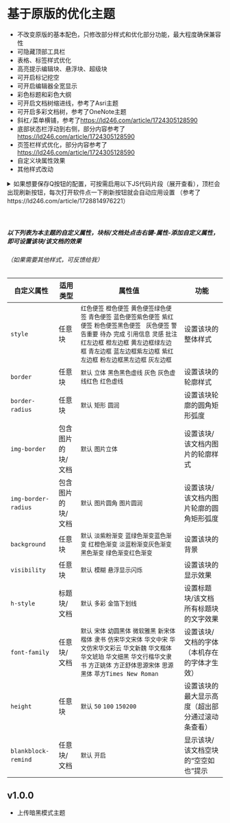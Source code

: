 # 基于原版的优化主题

* 不改变原版的基本配色，只修改部分样式和优化部分功能，最大程度确保兼容性
* 可隐藏顶部工具栏
* 表格、标签样式优化
* 高亮提示编辑块、悬浮块、超级块
* 可开启标记挖空
* 可开启编辑器全宽显示
* 彩色标题和彩色大纲
* 可开启文档树缩进线，参考了Asri主题
* 可开启多彩文档树，参考了OneNote主题
* 斜杠`/`菜单横铺，参考了<https://ld246.com/article/1724305128590>
* 底部状态栏浮动到右侧，部分内容参考了<https://ld246.com/article/1724305128590>
* 页签栏样式优化，部分内容参考了<https://ld246.com/article/1724305128590>
* 自定义块属性效果
* 其他样式改动

<details>
  <summary>如果想要保存Q按钮的配置，可按需启用以下JS代码片段（展开查看），顶栏会出现刷新按钮，每次打开软件点一下刷新按钮就会自动应用设置
  （参考了https://ld246.com/article/1728814976221）</summary>
  <pre><blockcode> 
  (function() {
    function addBtnRefresh() {
      let settingBtn = document.createElement("div");
      settingBtn.id = "refreshBtn";
      settingBtn.classList = "ariaLabel toolbar__item";
      settingBtn.ariaLabel = "刷新页面";
      settingBtn.innerHTML = `&ltsvg>&ltuse xlink:href="#iconRefresh">&lt/use>&lt/svg>`;
      settingBtn.addEventListener(
      "click",
      function (e) {
        location.reload();
      }
      );
    return settingBtn;
  }
  var vip = document.getElementById("toolbarVIP");
  vip.parentNode.insertBefore(addBtnRefresh(),vip);
  })();
  // 默认开启标记挖空
  isChecked1 = true;
  enableMarkStyles();
  // 默认开启文档树缩进线
  isChecked2 = true;
  enableIndentStyle();
  // 默认开启隐藏顶栏
  isChecked3 = true;
  enabletoolbarhidden();
  // 默认开启鼠标所在块高亮提示
  isChecked4 = true;
  enablehoverblockremind();
  //默认开启鼠标所在超级块高亮提示
  isChecked5 = true;
  enablesbremind();
  //默认开启编辑器全宽显示
  isChecked6 = true;
  enablefullwidth();
  //默认开启多彩文档树
  isChecked7 = true;
  enablecolorfulfiletree();
<details>
  <summary>举个例子，如果只想实现默认开启标记挖空，则启用以下代码（展开查看）</summary>
  <pre><blockcode> 
  (function() {
    function addBtnRefresh() {
      let settingBtn = document.createElement("div");
      settingBtn.id = "refreshBtn";
      settingBtn.classList = "ariaLabel toolbar__item";
      settingBtn.ariaLabel = "刷新页面";
      settingBtn.innerHTML = `&ltsvg>&ltuse xlink:href="#iconRefresh">&lt/use>&lt/svg>`;
      settingBtn.addEventListener(
      "click",
      function (e) {
        location.reload();
      }
      );
    return settingBtn;
  }
  var vip = document.getElementById("toolbarVIP");
  vip.parentNode.insertBefore(addBtnRefresh(),vip);
  })();
  // 默认开启标记挖空
  isChecked1 = true;
  enableMarkStyles();
  </blockcode></pre>
</details>
  </blockcode></pre>
</details>

<br>
<br>

##### 以下列表为本主题的自定义属性，块标/文档处点击右键-属性-添加自定义属性，即可设置该块/该文档的效果<br>
###### （如果需要其他样式，可反馈给我）
|自定义属性|适用类型|属性值|功能|
| ------------| -------------------| -----------------------------------------------------------------------------------------------| --------------------------------------------------|
|​`style`​|任意块|​`红色便签`​ `橙色便签`​ `黄色便签`​ `绿色便签`​ `青色便签`​ `蓝色便签`​ `紫色便签`​ `紫红便签`​ `粉色便签`​ `黑色便签 `​ `灰色便签`​ `警告`​ `重要`​ `待办`​ `完成`​ `引用`​ `信息`​ `灵感`​ `批注`​ `红左边框`​ `橙左边框`​ `黄左边框`​ `绿左边框`​ `青左边框`​ `蓝左边框`​ `紫左边框`​ `紫红左边框`​ `粉左边框`​ `黑左边框`​ `灰左边框`​<br />|设置该块的整体样式|
|​`border`​|任意块|​`默认`​ `立体`​ `黑色`​ `黑色虚线`​ `灰色`​ `灰色虚线`​ `红色`​ `红色虚线`​|设置该块的轮廓样式|
|​`border-radius`​|任意块|​`默认`​ `矩形`​ `圆润`​|设置该块轮廓的圆角矩形弧度|
|​`img-border`​|包含图片的块/文档|​`默认`​ `图片立体`​|设置该块/该文档内图片的轮廓样式|
|​`img-border-radius`​|包含图片的块/文档|​`默认`​ `图片圆角`​ `图片圆润`​|设置该块/该文档内图片轮廓的圆角矩形弧度|
|​`background`​|任意块|​`默认`​ `淡紫粉渐变`​ `蓝绿色渐变`​ `蓝色渐变`​ `红橙色渐变`​ `淡蓝粉渐变`​ `灰色渐变`​ `黑色渐变`​ `绿色渐变`​ `红色渐变`​|设置该块的背景|
|​`visibility`​|任意块|​`默认`​ `模糊`​ `悬浮显示`​ `闪烁`​|设置该块的显示效果|
|​`h-style`​|标题块/文档|​`默认`​ `多彩`​ `金箔`​ `下划线`​|设置标题块/该文档所有标题块的文字效果|
|​`font-family`​|任意块/文档|​`默认`​ `宋体`​ `幼圆`​ `黑体`​ `微软雅黑`​ `新宋体`​ `楷体`​ `隶书`​ `仿宋`​ `华文宋体`​ `华文中宋`​ `华文仿宋`​ `华文彩云`​ `华文新魏`​ `华文楷体`​ `华文琥珀`​ `华文细黑`​ `华文行楷`​ `华文隶书`​ `方正姚体`​ `方正舒体`​ `思源宋体`​ `思源黑体`​ `苹方`​ `Times New Roman`​|设置该块/文档的字体（本机存在的字体才生效）|
|​`height`​|任意块|​`默认`​ `50`​ `100`​ `150`​ `200`​|设置该块的最大显示高度（超出部分通过滚动条查看）|
|​`blankblock-remind`​|任意块/文档|​`默认`​ `开启`​|显示该块/该文档空块的“空空如也”提示|

## v1.0.0
* 上传暗黑模式主题